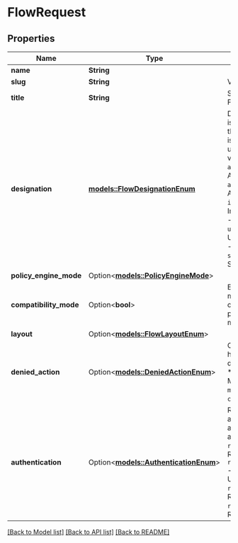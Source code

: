 # FlowRequest

## Properties

Name | Type | Description | Notes
------------ | ------------- | ------------- | -------------
**name** | **String** |  | 
**slug** | **String** | Visible in the URL. | 
**title** | **String** | Shown as the Title in Flow pages. | 
**designation** | [**models::FlowDesignationEnum**](FlowDesignationEnum.md) | Decides what this Flow is used for. For example, the Authentication flow is redirect to when an un-authenticated user visits authentik.  * `authentication` - Authentication * `authorization` - Authorization * `invalidation` - Invalidation * `enrollment` - Enrollment * `unenrollment` - Unrenollment * `recovery` - Recovery * `stage_configuration` - Stage Configuration | 
**policy_engine_mode** | Option<[**models::PolicyEngineMode**](PolicyEngineMode.md)> |  | [optional]
**compatibility_mode** | Option<**bool**> | Enable compatibility mode, increases compatibility with password managers on mobile devices. | [optional]
**layout** | Option<[**models::FlowLayoutEnum**](FlowLayoutEnum.md)> |  | [optional]
**denied_action** | Option<[**models::DeniedActionEnum**](DeniedActionEnum.md)> | Configure what should happen when a flow denies access to a user.  * `message_continue` - Message Continue * `message` - Message * `continue` - Continue | [optional]
**authentication** | Option<[**models::AuthenticationEnum**](AuthenticationEnum.md)> | Required level of authentication and authorization to access a flow.  * `none` - None * `require_authenticated` - Require Authenticated * `require_unauthenticated` - Require Unauthenticated * `require_superuser` - Require Superuser * `require_outpost` - Require Outpost | [optional]

[[Back to Model list]](../README.md#documentation-for-models) [[Back to API list]](../README.md#documentation-for-api-endpoints) [[Back to README]](../README.md)


